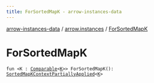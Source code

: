 ```yaml
---
title: ForSortedMapK - arrow-instances-data
---
```


[arrow-instances-data](../index.html) / [arrow.instances](index.html) / [ForSortedMapK](./-for-sorted-map-k.html)

# ForSortedMapK

`fun <K : `[`Comparable`](https://kotlinlang.org/api/latest/jvm/stdlib/kotlin/-comparable/index.html)`<`[`K`](-for-sorted-map-k.html#K)`>> ForSortedMapK(): `[`SortedMapKContextPartiallyApplied`](-sorted-map-k-context-partially-applied/index.html)`<`[`K`](-for-sorted-map-k.html#K)`>`